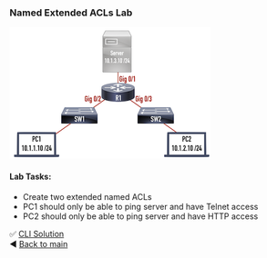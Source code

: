 ### Named Extended ACLs Lab
![Lab topology](https://github.com/tech-zero/assets/blob/main/images/acl.png?raw=true)
#### Lab Tasks:
- Create two extended named ACLs
- PC1 should only be able to ping server and have Telnet access
- PC2 should only be able to ping server and have HTTP access
  
✅ [CLI Solution](https://github.com/tech-zero/assets/blob/main/solutions/acl-lab1.md)  
◀️ [Back to main](/)
